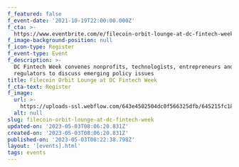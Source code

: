 ```yaml
---
f_featured: false
f_event-date: '2021-10-19T22:00:00.000Z'
f_cta: >-
  https://www.eventbrite.com/e/filecoin-orbit-lounge-at-dc-fintech-week-tickets-182039955407
f_image-background-position: null
f_icon-type: Register
f_event-type: Event
f_description: >-
  DC Fintech Week convenes nonprofits, technologists, entrepreneurs and
  regulators to discuss emerging policy issues
title: Filecoin Orbit Lounge at DC Fintech Week
f_cta-text: Register
f_image:
  url: >-
    https://uploads-ssl.webflow.com/643e4502504dc0f566325dfb/645215fc18e20d1c30805b6c_2021-filecoin-orbit-lounge-event.png
  alt: null
slug: filecoin-orbit-lounge-at-dc-fintech-week
updated-on: '2023-05-03T08:06:20.831Z'
created-on: '2023-05-03T08:06:20.831Z'
published-on: '2023-05-03T08:22:38.798Z'
layout: '[events].html'
tags: events
---
```



